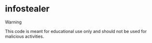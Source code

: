 # infostealer
> [!WARNING]
> This code is meant for educational use only and should not be used for malicious activities.

